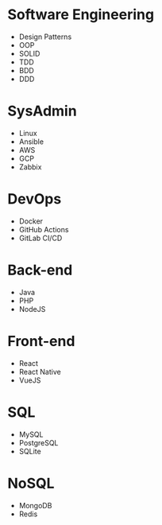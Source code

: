 # Software Engineering
* Design Patterns
* OOP
* SOLID
* TDD
* BDD
* DDD
# SysAdmin
* Linux
* Ansible
* AWS
* GCP
* Zabbix
# DevOps
* Docker
* GitHub Actions
* GitLab CI/CD
# Back-end
* Java
* PHP
* NodeJS
# Front-end
* React
* React Native
* VueJS
# SQL
  * MySQL
  * PostgreSQL
  * SQLite
# NoSQL
  * MongoDB
  * Redis
